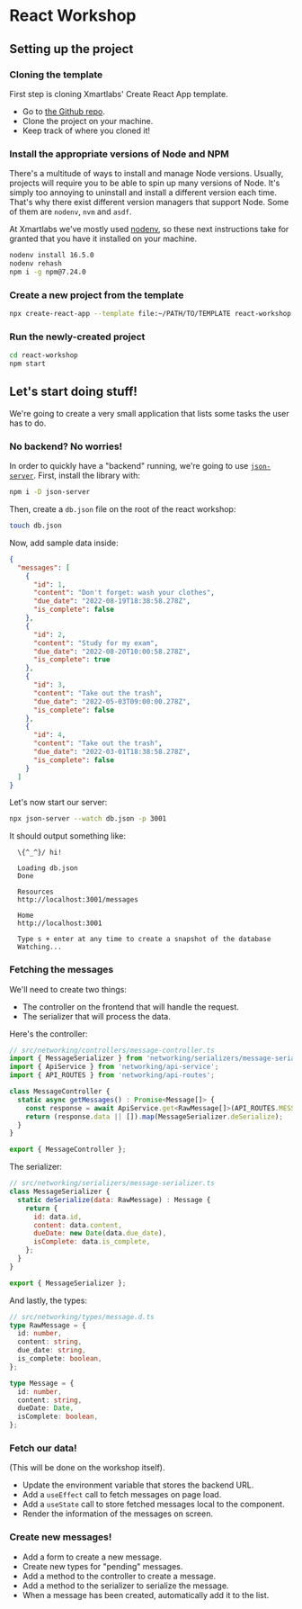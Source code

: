 # React Workshop

## Setting up the project

### Cloning the template

First step is cloning Xmartlabs' Create React App template.

* Go to [the Github repo](https://github.com/xmartlabs/cra-template-xmartlabs).
* Clone the project on your machine.
* Keep track of where you cloned it!

### Install the appropriate versions of Node and NPM

There's a multitude of ways to install and manage Node versions. Usually, projects will require you to be able to spin up many versions of Node. It's simply too annoying to uninstall and install a different version each time. That's why there exist different version managers that support Node. Some of them are `nodenv`, `nvm` and `asdf`.

At Xmartlabs we've mostly used [nodenv](https://github.com/nodenv/nodenv), so these next instructions take for granted that you have it installed on your machine.

```sh
nodenv install 16.5.0
nodenv rehash
npm i -g npm@7.24.0
```

### Create a new project from the template

```sh
npx create-react-app --template file:~/PATH/TO/TEMPLATE react-workshop
```

### Run the newly-created project

```sh
cd react-workshop
npm start
```

## Let's start doing stuff!

We're going to create a very small application that lists some tasks the user has to do.

### No backend? No worries!

In order to quickly have a "backend" running, we're going to use [`json-server`](https://github.com/typicode/json-server). First, install the library with:

```sh
npm i -D json-server
```

Then, create a `db.json` file on the root of the react workshop:

```sh
touch db.json
```

Now, add sample data inside:

```json
{
  "messages": [
    {
      "id": 1,
      "content": "Don't forget: wash your clothes",
      "due_date": "2022-08-19T18:38:58.278Z",
      "is_complete": false
    },
    {
      "id": 2,
      "content": "Study for my exam",
      "due_date": "2022-08-20T10:00:58.278Z",
      "is_complete": true
    },
    {
      "id": 3,
      "content": "Take out the trash",
      "due_date": "2022-05-03T09:00:00.278Z",
      "is_complete": false
    },
    {
      "id": 4,
      "content": "Take out the trash",
      "due_date": "2022-03-01T18:38:58.278Z",
      "is_complete": false
    }
  ]
}
```

Let's now start our server:

```sh
npx json-server --watch db.json -p 3001
```

It should output something like:

```text
  \{^_^}/ hi!

  Loading db.json
  Done

  Resources
  http://localhost:3001/messages

  Home
  http://localhost:3001

  Type s + enter at any time to create a snapshot of the database
  Watching...
```

### Fetching the messages

We'll need to create two things:

* The controller on the frontend that will handle the request.
* The serializer that will process the data.

Here's the controller:

```js
// src/networking/controllers/message-controller.ts
import { MessageSerializer } from 'networking/serializers/message-serializer';
import { ApiService } from 'networking/api-service';
import { API_ROUTES } from 'networking/api-routes';

class MessageController {
  static async getMessages() : Promise<Message[]> {
    const response = await ApiService.get<RawMessage[]>(API_ROUTES.MESSAGES);
    return (response.data || []).map(MessageSerializer.deSerialize);
  }
}

export { MessageController };
```

The serializer:

```js
// src/networking/serializers/message-serializer.ts
class MessageSerializer {
  static deSerialize(data: RawMessage) : Message {
    return {
      id: data.id,
      content: data.content,
      dueDate: new Date(data.due_date),
      isComplete: data.is_complete,
    };
  }
}

export { MessageSerializer };
```

And lastly, the types:

```ts
// src/networking/types/message.d.ts
type RawMessage = {
  id: number,
  content: string,
  due_date: string,
  is_complete: boolean,
};

type Message = {
  id: number,
  content: string,
  dueDate: Date,
  isComplete: boolean,
};
```

### Fetch our data!

(This will be done on the workshop itself).

* Update the environment variable that stores the backend URL.
* Add a `useEffect` call to fetch messages on page load.
* Add a `useState` call to store fetched messages local to the component.
* Render the information of the messages on screen.

### Create new messages!

* Add a form to create a new message.
* Create new types for "pending" messages.
* Add a method to the controller to create a message.
* Add a method to the serializer to serialize the message.
* When a message has been created, automatically add it to the list.
